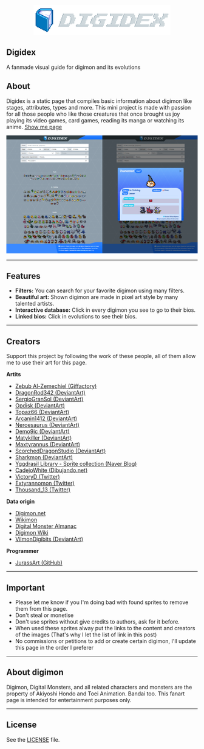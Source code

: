 <p align="center">
  <a href="https://github.com/JurassArt/DigiDex">
    <img src="resources/img/name.png">
  </a>
</p>

## Digidex

A fanmade visual guide for digimon and its evolutions

## About

Digidex is a static page that compiles basic information about digimon like stages, attributes, types and more. This mini project is made with passion for all those people who like those creatures that once brought us joy playing its video games, card games, reading its manga or watching its anime. <a href="https://jurassart.github.io/DigiDex/" target="_blank">Show me page</a>

<a href="https://jurassart.github.io/DigiDex/" target="_blank">
  <img src="resources/img/preview.png">
</a>

<hr>

## Features

- **Filters:** You can search for your favorite digimon using many filters.
- **Beautiful art:** Shown digimon are made in pixel art style by many talented artists.
- **Interactive database:** Click in every digimon you see to go to their bios.
- **Linked bios:** Click in evolutions to see their bios.

<hr>

## Creators

Support this project by following the work of these people, all of them allow me to use their art for this page.

**Artits**
<ul>
  <li><a target="_blank" href="http://giffactory.joeyteel.com/tiny/index.html">Zebub Al-Zemechiel (Giffactory)</a></li>
  <li><a target="_blank" href="https://www.deviantart.com/dragonrod342">DragonRod342 (DeviantArt)</a></li>
  <li><a target="_blank" href="https://www.deviantart.com/sergiogransol">SergioGranSol (DeviantArt)</a></li>
  <li><a target="_blank" href="https://www.deviantart.com/opdisk">Opdisk (DeviantArt)</a></li>
  <li><a target="_blank" href="https://www.deviantart.com/topaz66">Topaz66 (DeviantArt)</a></li>
  <li><a target="_blank" href="https://www.deviantart.com/arcanin1412">Arcanin1412 (DeviantArt)</a></li>
  <li><a target="_blank" href="https://www.deviantart.com/neroesaurus">Neroesaurus (DeviantArt)</a></li>
  <li><a target="_blank" href="https://www.deviantart.com/demo9ic">Demo9ic (DeviantArt)</a></li>
  <li><a target="_blank" href="https://www.deviantart.com/matykiller">Matykiller (DeviantArt)</a></li>
  <li><a target="_blank" href="https://www.deviantart.com/maxtyrannus">Maxtyrannus (DeviantArt)</a></li>
  <li><a target="_blank" href="https://www.deviantart.com/scorcheddragonstudio">ScorchedDragonStudio (DeviantArt)</a></li>
  <li><a target="_blank" href="https://www.deviantart.com/sharkmon">Sharkmon (DeviantArt)</a></li>
  <li><a target="_blank" href="https://blog.naver.com/tmfrl3316">Yggdrasil Library - Sprite collection (Naver Blog)</a></li>
  <li><a target="_blank" href="https://dibujando.net/cadejowhite/galeria">CadejoWhite (Dibujando.net) </a></li>
  <li><a target="_blank" href="https://twitter.com/_VictoryD_">VictoryD (Twitter)</a></li>
  <li><a target="_blank" href="https://twitter.com/extyrannomon">Extyrannomon (Twitter)</a></li>
  <li><a target="_blank" href="https://twitter.com/thousand_13">Thousand_13 (Twitter)</a></li>
</ul>

**Data origin**

- <a target="_blank" href="https://digimon.net/reference/">Digimon.net</a>
- <a target="_blank" href="https://wikimon.net">Wikimon</a>
- <a target="_blank" href="http://www.dma.wtw-x.net/">Digital Monster Almanac</a>
- <a target="_blank" href="https://digimon.fandom.com/wiki/Digimon_Wiki">Digimon Wiki</a>
- <a target="_blank" href="https://www.deviantart.com/vilmondigibits">VilmonDigibits (DeviantArt)</a>

**Programmer**

- <a target="_blank" href="https://github.com/JurassArt">JurassArt (GitHub)</a>

<hr>

## Important

- Please let me know if you I'm doing bad with found sprites to remove them from this page.
- Don't steal or monetise
- Don't use sprites without give credits to authors, ask for it before.
- When used these sprites alway put the links to the content and creators of the images (That's why I let the list of link in this post)
- No commissions or petitions to add or create certain digimon, I'll update this page in the order I preferer

<hr>

## About digimon

Digimon, Digital Monsters, and all related characters and monsters are the property of Akiyoshi Hondo and Toei Animation. Bandai too. This fanart page is intended for entertainment purposes only.

<hr>

## License

See the [LICENSE](https://github.com/JurassArt/DigiDex/blob/master/LICENSE) file.
